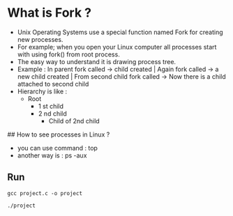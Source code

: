 # What is Fork ?
  - Unix Operating Systems use a special function named Fork for creating new processes.
  - For example; when you open your Linux computer all processes start with using fork() from root process.
  - The easy way to understand it is drawing process tree.
  - Example : In parent fork called -> child created | Again fork called -> a new child created | From second child fork called -> Now there is a child attached to second child
  - Hierarchy is like : 
    - Root
      - 1 st child 
      - 2 nd child
        - Child of 2nd child
        
## How to see processes in Linux ? 
   - you can use command : top
   - another way is : ps -aux 
   
## Run 

    gcc project.c -o project
    
    ./project
